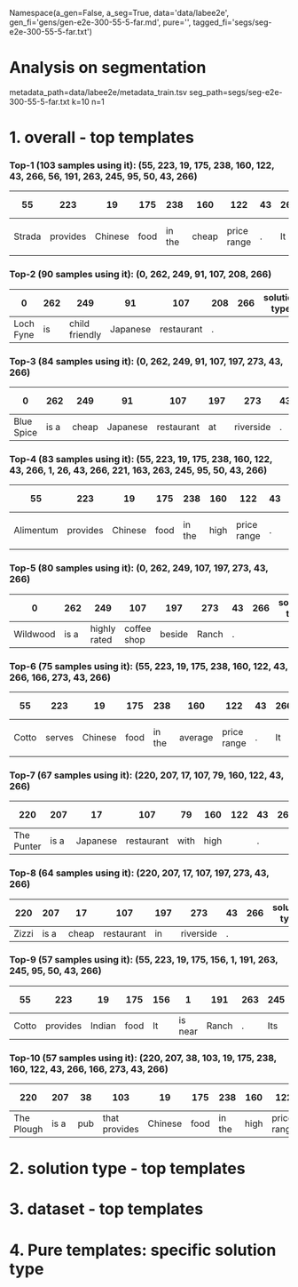 Namespace(a_gen=False, a_seg=True, data='data/labee2e', gen_fi='gens/gen-e2e-300-55-5-far.md', pure='', tagged_fi='segs/seg-e2e-300-55-5-far.txt')
# Analysis on segmentation
metadata_path=data/labee2e/metadata_train.tsv
seg_path=segs/seg-e2e-300-55-5-far.txt
k=10
n=1
# 1. overall - top templates
### Top-1 (103 samples using it): (55, 223, 19, 175, 238, 160, 122, 43, 266, 56, 191, 263, 245, 95, 50, 43, 266)
| 55 | 223 | 19 | 175 | 238 | 160 | 122 | 43 | 266 | 56 | 191 | 263 | 245 | 95 | 50 | 43 | 266 | solution type | source |
| - | - | - | - | - | - | - | - | - | - | - | - | - | - | - | - | - | - | - |
| Strada | provides | Chinese | food | in the | cheap | price range | . | It | is near | Rainbow Vegetarian Caf\xc3\xa9 | . | Its | customer rating is | average | . | <eos> |

### Top-2 (90 samples using it): (0, 262, 249, 91, 107, 208, 266)
| 0 | 262 | 249 | 91 | 107 | 208 | 266 | solution type | source |
| - | - | - | - | - | - | - | - | - |
| Loch Fyne | is | child friendly | Japanese | restaurant | . | <eos> |

### Top-3 (84 samples using it): (0, 262, 249, 91, 107, 197, 273, 43, 266)
| 0 | 262 | 249 | 91 | 107 | 197 | 273 | 43 | 266 | solution type | source |
| - | - | - | - | - | - | - | - | - | - | - |
| Blue Spice | is a | cheap | Japanese | restaurant | at | riverside | . | <eos> |

### Top-4 (83 samples using it): (55, 223, 19, 175, 238, 160, 122, 43, 266, 1, 26, 43, 266, 221, 163, 263, 245, 95, 50, 43, 266)
| 55 | 223 | 19 | 175 | 238 | 160 | 122 | 43 | 266 | 1 | 26 | 43 | 266 | 221 | 163 | 263 | 245 | 95 | 50 | 43 | 266 | solution type | source |
| - | - | - | - | - | - | - | - | - | - | - | - | - | - | - | - | - | - | - | - | - | - | - |
| Alimentum | provides | Chinese | food | in the | high | price range | . | It | is located in the | riverside | . | It | is near | Yippee Noodle Bar | . | Its | customer rating is | average | . | <eos> |

### Top-5 (80 samples using it): (0, 262, 249, 107, 197, 273, 43, 266)
| 0 | 262 | 249 | 107 | 197 | 273 | 43 | 266 | solution type | source |
| - | - | - | - | - | - | - | - | - | - |
| Wildwood | is a | highly rated | coffee shop | beside | Ranch | . | <eos> |

### Top-6 (75 samples using it): (55, 223, 19, 175, 238, 160, 122, 43, 266, 166, 273, 43, 266)
| 55 | 223 | 19 | 175 | 238 | 160 | 122 | 43 | 266 | 166 | 273 | 43 | 266 | solution type | source |
| - | - | - | - | - | - | - | - | - | - | - | - | - | - | - |
| Cotto | serves | Chinese | food | in the | average | price range | . | It | is locate near | Ranch | . | <eos> |

### Top-7 (67 samples using it): (220, 207, 17, 107, 79, 160, 122, 43, 266)
| 220 | 207 | 17 | 107 | 79 | 160 | 122 | 43 | 266 | solution type | source |
| - | - | - | - | - | - | - | - | - | - | - |
| The Punter | is a | Japanese | restaurant | with | high | <unk> | . | <eos> |

### Top-8 (64 samples using it): (220, 207, 17, 107, 197, 273, 43, 266)
| 220 | 207 | 17 | 107 | 197 | 273 | 43 | 266 | solution type | source |
| - | - | - | - | - | - | - | - | - | - |
| Zizzi | is a | cheap | restaurant | in | riverside | . | <eos> |

### Top-9 (57 samples using it): (55, 223, 19, 175, 156, 1, 191, 263, 245, 95, 50, 43, 266)
| 55 | 223 | 19 | 175 | 156 | 1 | 191 | 263 | 245 | 95 | 50 | 43 | 266 | solution type | source |
| - | - | - | - | - | - | - | - | - | - | - | - | - | - | - |
| Cotto | provides | Indian | food | It | is near | Ranch | . | Its | customer rating is | average | . | <eos> |

### Top-10 (57 samples using it): (220, 207, 38, 103, 19, 175, 238, 160, 122, 43, 266, 166, 273, 43, 266)
| 220 | 207 | 38 | 103 | 19 | 175 | 238 | 160 | 122 | 43 | 266 | 166 | 273 | 43 | 266 | solution type | source |
| - | - | - | - | - | - | - | - | - | - | - | - | - | - | - | - | - |
| The Plough | is a | pub | that provides | Chinese | food | in the | high | price range | . | It | is near | Caf\xc3\xa9 Rouge | . | <eos> |


# 2. solution type - top templates
# 3. dataset - top templates
# 4. Pure templates: specific solution type
